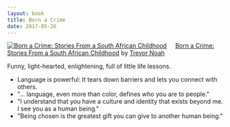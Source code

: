```yaml
---
layout: book
title: Born a Crime
date: 2017-05-26
---
```


<a href="https://www.goodreads.com/book/show/29780253-born-a-crime" style="float: left; padding-right: 20px"><img border="0" alt="Born a Crime: Stories From a South African Childhood" src="https://images.gr-assets.com/books/1473867911m/29780253.jpg" /></a><a href="https://www.goodreads.com/book/show/29780253-born-a-crime">Born a Crime: Stories From a South African Childhood</a> by <a href="https://www.goodreads.com/author/show/15149526.Trevor_Noah">Trevor Noah</a><br/>

Funny, light-hearted, enlightening, full of little life lessons.

* Language is powerful: It tears down barriers and lets you connect with others.
* "... language, even more than color, defines who you are to people."
* "I understand that you have a culture and identity that exists beyond me. I see you as a human being."
* "Being chosen is the greatest gift you can give to another human being."
